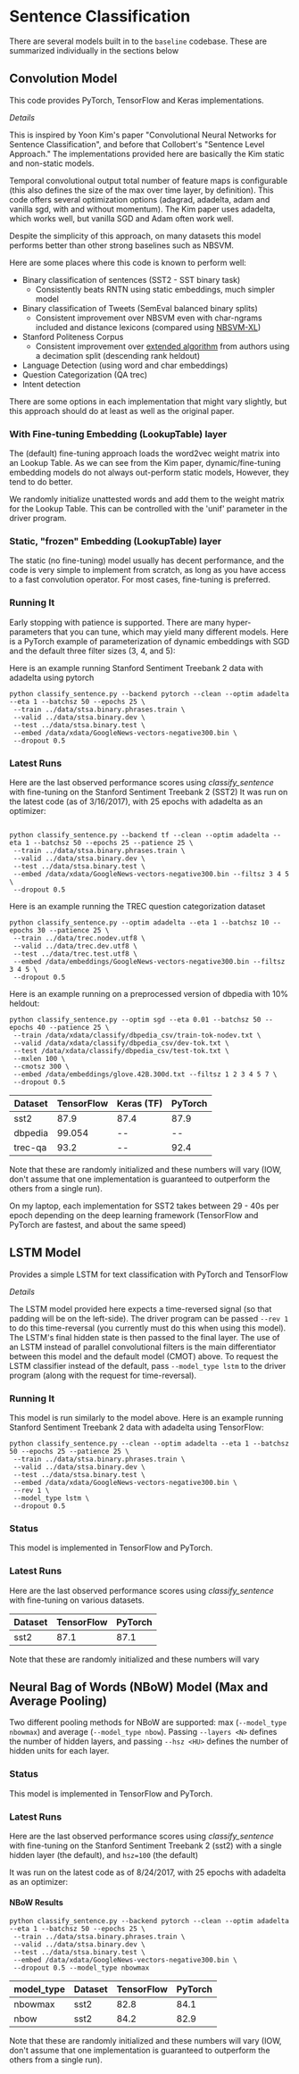 # Sentence Classification

There are several models built in to the `baseline` codebase.  These are summarized individually in the sections below

## Convolution Model

This code provides PyTorch, TensorFlow and Keras implementations. 

*Details*

This is inspired by Yoon Kim's paper "Convolutional Neural Networks for Sentence Classification", and before that Collobert's "Sentence Level Approach."  The implementations provided here are basically the Kim static and non-static models.

Temporal convolutional output total number of feature maps is configurable (this also defines the size of the max over time layer, by definition). This code offers several optimization options (adagrad, adadelta, adam and vanilla sgd, with and without momentum).  The Kim paper uses adadelta, which works well, but vanilla SGD and Adam often work well.

Despite the simplicity of this approach, on many datasets this model performs better than other strong baselines such as NBSVM.

Here are some places where this code is known to perform well:

  - Binary classification of sentences (SST2 - SST binary task)
    - Consistently beats RNTN using static embeddings, much simpler model
  - Binary classification of Tweets (SemEval balanced binary splits)
    - Consistent improvement over NBSVM even with char-ngrams included and distance lexicons (compared using [NBSVM-XL](https://github.com/dpressel/nbsvm-xl))
  - Stanford Politeness Corpus
    - Consistent improvement over [extended algorithm](https://github.com/sudhof/politeness) from authors using a decimation split (descending rank heldout)
  - Language Detection (using word and char embeddings)
  - Question Categorization (QA trec)
  - Intent detection

There are some options in each implementation that might vary slightly, but this approach should do at least as well as the original paper.

### With Fine-tuning Embedding (LookupTable) layer

The (default) fine-tuning approach loads the word2vec weight matrix into an Lookup Table.  As we can see from the Kim paper, dynamic/fine-tuning embedding models do not always out-perform static models, However, they tend to do better.

We randomly initialize unattested words and add them to the weight matrix for the Lookup Table.  This can be controlled with the 'unif' parameter in the driver program.

### Static, "frozen" Embedding (LookupTable) layer

The static (no fine-tuning) model usually has decent performance, and the code is very simple to implement from scratch, as long as you have access to a fast convolution operator.  For most cases, fine-tuning is preferred.

### Running It

Early stopping with patience is supported.  There are many hyper-parameters that you can tune, which may yield many different models.  Here is a PyTorch example of parameterization of dynamic embeddings with SGD and the default three filter sizes (3, 4, and 5):

Here is an example running Stanford Sentiment Treebank 2 data with adadelta using pytorch

```
python classify_sentence.py --backend pytorch --clean --optim adadelta --eta 1 --batchsz 50 --epochs 25 \
 --train ../data/stsa.binary.phrases.train \
 --valid ../data/stsa.binary.dev \
 --test ../data/stsa.binary.test \
 --embed /data/xdata/GoogleNews-vectors-negative300.bin \
 --dropout 0.5
```

### Latest Runs

Here are the last observed performance scores using _classify_sentence_ with fine-tuning on the Stanford Sentiment Treebank 2 (SST2)
It was run on the latest code (as of 3/16/2017), with 25 epochs with adadelta as an optimizer:

```

python classify_sentence.py --backend tf --clean --optim adadelta --eta 1 --batchsz 50 --epochs 25 --patience 25 \
 --train ../data/stsa.binary.phrases.train \
 --valid ../data/stsa.binary.dev \
 --test ../data/stsa.binary.test \
 --embed /data/xdata/GoogleNews-vectors-negative300.bin --filtsz 3 4 5 \
 --dropout 0.5

```


Here is an example running the TREC question categorization dataset

```
python classify_sentence.py --optim adadelta --eta 1 --batchsz 10 --epochs 30 --patience 25 \
 --train ../data/trec.nodev.utf8 \
 --valid ../data/trec.dev.utf8 \
 --test ../data/trec.test.utf8 \
 --embed /data/embeddings/GoogleNews-vectors-negative300.bin --filtsz 3 4 5 \
 --dropout 0.5

```

Here is an example running on a preprocessed version of dbpedia with 10% heldout:

```
python classify_sentence.py --optim sgd --eta 0.01 --batchsz 50 --epochs 40 --patience 25 \
 --train /data/xdata/classify/dbpedia_csv/train-tok-nodev.txt \
 --valid /data/xdata/classify/dbpedia_csv/dev-tok.txt \
 --test /data/xdata/classify/dbpedia_csv/test-tok.txt \
 --mxlen 100 \
 --cmotsz 300 \
 --embed /data/embeddings/glove.42B.300d.txt --filtsz 1 2 3 4 5 7 \
 --dropout 0.5
```


| Dataset | TensorFlow | Keras (TF) | PyTorch |
| ------- | ---------- | ---------- | ------- |
| sst2    |       87.9 |      87.4  |  87.9   |
| dbpedia |     99.054 |   --       |  --     | 
| trec-qa |       93.2 |   --       |  92.4   |


Note that these are randomly initialized and these numbers will vary
(IOW, don't assume that one implementation is guaranteed to outperform the others from a single run).

On my laptop, each implementation for SST2 takes between 29 - 40s per epoch depending on the deep learning framework (TensorFlow and PyTorch are fastest, and about the same speed)

## LSTM Model

Provides a simple LSTM for text classification with PyTorch and TensorFlow

*Details*

The LSTM model provided here expects a time-reversed signal (so that padding will be on the left-side).  The driver program can be passed `--rev 1` to do this time-reversal (you currently must do this when using this model).  The LSTM's final hidden state is then passed to the final layer.  The use of an LSTM instead of parallel convolutional filters is the main differentiator between this model and the default model (CMOT) above.  To request the LSTM classifier instead of the default, pass `--model_type lstm` to the driver program (along with the request for time-reversal).

### Running It

This model is run similarly to the model above.
Here is an example running Stanford Sentiment Treebank 2 data with adadelta using TensorFlow:

```
python classify_sentence.py --clean --optim adadelta --eta 1 --batchsz 50 --epochs 25 --patience 25 \
 --train ../data/stsa.binary.phrases.train \
 --valid ../data/stsa.binary.dev \
 --test ../data/stsa.binary.test \
 --embed /data/xdata/GoogleNews-vectors-negative300.bin \
 --rev 1 \
 --model_type lstm \
 --dropout 0.5
```

### Status

This model is implemented in TensorFlow and PyTorch.  

### Latest Runs

Here are the last observed performance scores using _classify_sentence_ with fine-tuning on various datasets.

| Dataset | TensorFlow | PyTorch | 
| ------- | ---------- | ------- | 
| sst2    |       87.1 |  87.1   |

Note that these are randomly initialized and these numbers will vary

## Neural Bag of Words (NBoW) Model (Max and Average Pooling)

Two different pooling methods for NBoW are supported: max (`--model_type nbowmax`) and average (`--model_type nbow`).  Passing `--layers <N>` defines the number of hidden layers, and passing `--hsz <HU>` defines the number of hidden units for each layer.

### Status

This model is implemented in TensorFlow and PyTorch.  

### Latest Runs

Here are the last observed performance scores using _classify_sentence_ with fine-tuning on the Stanford Sentiment Treebank 2 (sst2) with a single hidden layer (the default), and `hsz=100` (the default)

It was run on the latest code as of 8/24/2017, with 25 epochs with adadelta as an optimizer:

#### NBoW Results

```
python classify_sentence.py --backend pytorch --clean --optim adadelta --eta 1 --batchsz 50 --epochs 25 \
 --train ../data/stsa.binary.phrases.train \
 --valid ../data/stsa.binary.dev \
 --test ../data/stsa.binary.test \
 --embed /data/xdata/GoogleNews-vectors-negative300.bin \
 --dropout 0.5 --model_type nbowmax
```

| model_type | Dataset | TensorFlow | PyTorch | 
|------------| ------- | ---------- | ------- | 
| nbowmax    | sst2    |       82.8 |  84.1   |
| nbow       | sst2    |       84.2 |  82.9   |

Note that these are randomly initialized and these numbers will vary
(IOW, don't assume that one implementation is guaranteed to outperform the others from a single run).
